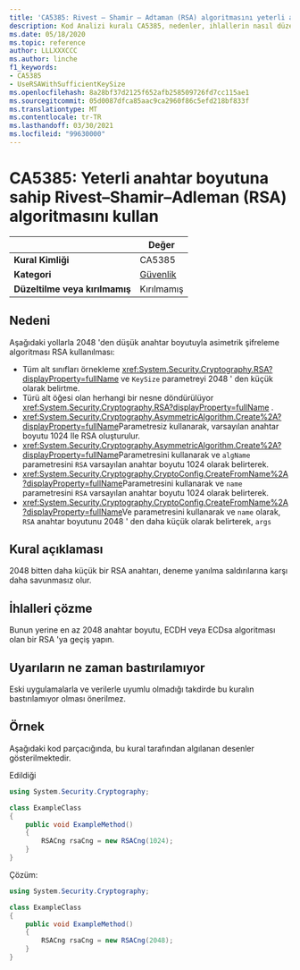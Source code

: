 ```yaml
---
title: 'CA5385: Rivest – Shamir – Adtaman (RSA) algoritmasını yeterli anahtar boyutuna (kod analizi) kullanın'
description: Kod Analizi kuralı CA5385, nedenler, ihlallerin nasıl düzeltileceğini ve ne zaman bastıralınacağını içeren bilgiler sağlar.
ms.date: 05/18/2020
ms.topic: reference
author: LLLXXXCCC
ms.author: linche
f1_keywords:
- CA5385
- UseRSAWithSufficientKeySize
ms.openlocfilehash: 8a28bf37d2125f652afb258509726fd7cc115ae1
ms.sourcegitcommit: 05d0087dfca85aac9ca2960f86c5efd218bf833f
ms.translationtype: MT
ms.contentlocale: tr-TR
ms.lasthandoff: 03/30/2021
ms.locfileid: "99630000"
---
```

# <a name="ca5385-use-rivestshamiradleman-rsa-algorithm-with-sufficient-key-size"></a>CA5385: Yeterli anahtar boyutuna sahip Rivest–Shamir–Adleman (RSA) algoritmasını kullan

| | Değer |
|-|-|
| **Kural Kimliği** |CA5385|
| **Kategori** |[Güvenlik](security-warnings.md)|
| **Düzeltilme veya kırılmamış** |Kırılmamış|

## <a name="cause"></a>Nedeni

Aşağıdaki yollarla 2048 'den düşük anahtar boyutuyla asimetrik şifreleme algoritması RSA kullanılması:

- Tüm alt sınıfları örnekleme <xref:System.Security.Cryptography.RSA?displayProperty=fullName> ve `KeySize` parametreyi 2048 ' den küçük olarak belirtme.
- Türü alt öğesi olan herhangi bir nesne döndürülüyor <xref:System.Security.Cryptography.RSA?displayProperty=fullName> .
- <xref:System.Security.Cryptography.AsymmetricAlgorithm.Create%2A?displayProperty=fullName>Parametresiz kullanarak, varsayılan anahtar boyutu 1024 Ile RSA oluşturulur.
- <xref:System.Security.Cryptography.AsymmetricAlgorithm.Create%2A?displayProperty=fullName>Parametresini kullanarak ve `algName` parametresini `RSA` varsayılan anahtar boyutu 1024 olarak belirterek.
- <xref:System.Security.Cryptography.CryptoConfig.CreateFromName%2A?displayProperty=fullName>Parametresini kullanarak ve `name` parametresini `RSA` varsayılan anahtar boyutu 1024 olarak belirterek.
- <xref:System.Security.Cryptography.CryptoConfig.CreateFromName%2A?displayProperty=fullName>Ve parametresini kullanarak ve `name` olarak, `RSA` anahtar boyutunu 2048 ' den daha küçük olarak belirterek, `args`

## <a name="rule-description"></a>Kural açıklaması

2048 bitten daha küçük bir RSA anahtarı, deneme yanılma saldırılarına karşı daha savunmasız olur.

## <a name="how-to-fix-violations"></a>İhlalleri çözme

Bunun yerine en az 2048 anahtar boyutu, ECDH veya ECDsa algoritması olan bir RSA 'ya geçiş yapın.

## <a name="when-to-suppress-warnings"></a>Uyarıların ne zaman bastırılamıyor

Eski uygulamalarla ve verilerle uyumlu olmadığı takdirde bu kuralın bastırılamıyor olması önerilmez.

## <a name="example"></a>Örnek

Aşağıdaki kod parçacığında, bu kural tarafından algılanan desenler gösterilmektedir.

Edildiği

```csharp
using System.Security.Cryptography;

class ExampleClass
{
    public void ExampleMethod()
    {
        RSACng rsaCng = new RSACng(1024);
    }
}
```

Çözüm:

```csharp
using System.Security.Cryptography;

class ExampleClass
{
    public void ExampleMethod()
    {
        RSACng rsaCng = new RSACng(2048);
    }
}
```
